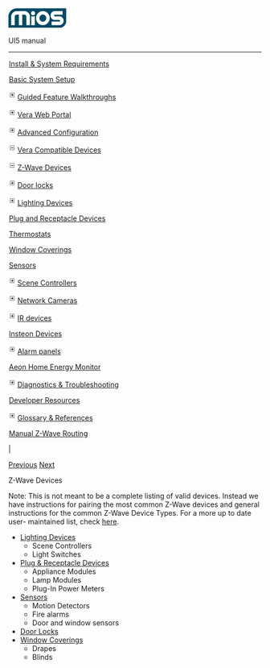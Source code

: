 ![](skins/mios/images/logo.png)

UI5 manual

  
---  
  
![](images/spacer.gif)[Install & System
Requirements](index.html#!docs5/installation_and_system_requirements_en_3pro_all.md)

![](images/spacer.gif)[Basic System Setup ](index.html#!docs5/getting_started_en_3pro_all.md)

![](skins/mios/images/plus.gif)[Guided Feature Walkthroughs
](features_en_3pro_all.html)

![](skins/mios/images/plus.gif)[Vera Web Portal](index.html#!docs5/web_portal_en_3pro_all.md)

![](skins/mios/images/plus.gif)[Advanced
Configuration](index.html#!docs5/advanced_configuration_en_3pro_all.md)

![](skins/mios/images/minus.gif)[Vera Compatible
Devices](index.html#!docs5/supported_hardware_en_3pro_all.md)

![](skins/mios/images/minus.gif)[Z-Wave Devices](index.html#!docs5/zwave_devices_en_3pro_all.md)

![](skins/mios/images/plus.gif)[Door locks](index.html#!docs5/door_locks_en_3pro_all.md)

![](skins/mios/images/plus.gif)[Lighting Devices](index.html#!docs5/lighting_devices_en_3pro_all.md)

![](images/spacer.gif)[Plug and Receptacle Devices](index.html#!docs5/plug_devices_en_3pro_all.md)

![](images/spacer.gif)[Thermostats](index.html#!docs5/thermostats_en_3pro_all.md)

![](images/spacer.gif)[Window Coverings](index.html#!docs5/window_coverings_en_3pro_all.md)

![](images/spacer.gif)[Sensors](index.html#!docs5/sensors_en_3pro_all.md)

![](skins/mios/images/plus.gif)[Scene Controllers](index.html#!docs5/scene_controllers_en_3pro_all.md)

![](skins/mios/images/plus.gif)[Network Cameras](index.html#!docs5/ip_camera_en_3pro_all.md)

![](skins/mios/images/plus.gif)[IR devices](index.html#!docs5/infrared_en_3pro_all.md)

![](images/spacer.gif)[Insteon Devices](index.html#!docs5/Insteon_en_3pro_all.md)

![](skins/mios/images/plus.gif)[Alarm panels](index.html#!docs5/alarm_en_3pro_all.md)

![](images/spacer.gif)[Aeon Home Energy Monitor](index.html#!docs5/aeon_en_3pro_all.md)

![](skins/mios/images/plus.gif)[Diagnostics &
Troubleshooting](index.html#!docs5/troubleshooting_en_3pro_all.md)

![](images/spacer.gif)[Developer Resources](index.html#!docs5/developers_en_3pro_all.md)

![](skins/mios/images/plus.gif)[Glossary &
References](index.html#!docs5/reference_en_3pro_all.md)

![](images/spacer.gif)[Manual Z-Wave Routing](index.html#!docs5/ManualRoute_en_3pro_all.md)

|

[Previous](index.html#!docs5/supported_hardware_en_3pro_all.md)
[Next](index.html#!docs5/door_locks_en_3pro_all.md)

Z-Wave Devices

Note: This is not meant to be a complete listing of valid devices. Instead we
have instructions for pairing the most common Z-Wave devices and general
instructions for the common Z-Wave Device Types. For a more up to date user-
maintained list, check
[here](http://wiki.micasaverde.com/index.php/Supported_Hardware).  
  

  * [Lighting Devices](index.html#!docs5/lighting_devices_en_all_all.md)
    * Scene Controllers
    * Light Switches
  * [Plug & Receptacle Devices](index.html#!docs5/plug_devices_en_all_all.md)
    * Appliance Modules
    * Lamp Modules
    * Plug-In Power Meters
  * [Sensors](index.html#!docs5/sensors_en_all_all.md)
    * Motion Detectors
    * Fire alarms
    * Door and window sensors
  * [Door Locks](index.html#!docs5/door_locks_en_all_all.md)
  * [Window Coverings ](index.html#!docs5/window_coverings_en_all_all.md)
    * Drapes
    * Blinds

  

